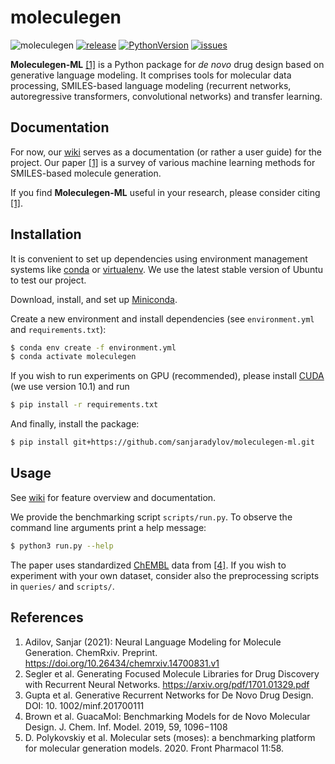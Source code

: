 # moleculegen

![moleculegen](https://github.com/sanjaradylov/moleculegen-ml/workflows/moleculegen/badge.svg)
[![release](https://img.shields.io/github/release/sanjaradylov/moleculegen-ml.svg)](https://github.com/sanjaradylov/moleculegen-ml/releases)
[![PythonVersion](https://img.shields.io/badge/python-3.8-blue)](https://www.python.org/downloads/release/python-388/)
[![issues](https://img.shields.io/github/issues/sanjaradylov/moleculegen-ml)](https://github.com/sanjaradylov/moleculegen-ml/issues)

**Moleculegen-ML** [[1]](#reference) is a Python package for *de novo* drug design based
on generative language modeling. It comprises tools for molecular data processing,
SMILES-based language modeling (recurrent networks, autoregressive transformers, convolutional networks) and transfer learning.

## Documentation
For now, our [wiki](https://github.com/sanjaradylov/moleculegen-ml/wiki) serves as a
documentation (or rather a user guide) for the project. Our paper [[1]](#references) is a
survey of various machine learning methods for SMILES-based molecule generation.

If you find **Moleculegen-ML** useful in your research, please consider citing
[[1]](#references).

## Installation

It is convenient to set up dependencies using environment management systems like
[conda](https://conda.io/en/latest/index.html) or
[virtualenv](https://virtualenv.pypa.io/en/stable/).
We use the latest stable version of Ubuntu to test our project.

Download, install, and set up [Miniconda](https://conda.io/en/latest/miniconda.html).

Create a new environment and install dependencies (see `environment.yml` and
`requirements.txt`):
```bash
$ conda env create -f environment.yml
$ conda activate moleculegen
```

If you wish to run experiments on GPU (recommended), please install [CUDA](https://developer.nvidia.com/cuda-toolkit)
(we use version 10.1) and run
```bash
$ pip install -r requirements.txt
```

And finally, install the package:

```bash
$ pip install git+https://github.com/sanjaradylov/moleculegen-ml.git
```


## Usage

See [wiki](https://github.com/sanjaradylov/moleculegen-ml/wiki) for feature overview and documentation.

We provide the benchmarking script `scripts/run.py`. To observe the command line 
arguments print a help message:
```bash
$ python3 run.py --help
```
The paper uses standardized [ChEMBL](https://www.ebi.ac.uk/chembl/) data from
[[4]](#references). If you wish to experiment with your own dataset, consider also the
preprocessing scripts in `queries/` and `scripts/`.


## References

1. Adilov, Sanjar (2021): Neural Language Modeling for Molecule Generation. ChemRxiv.
   Preprint. https://doi.org/10.26434/chemrxiv.14700831.v1 
2. Segler et al. Generating Focused Molecule Libraries for Drug Discovery with 
   Recurrent Neural Networks. https://arxiv.org/pdf/1701.01329.pdf
3. Gupta et al. Generative Recurrent Networks for De Novo Drug Design. DOI: 10.
   1002/minf.201700111
4. Brown et al. GuacaMol: Benchmarking Models for de Novo Molecular Design. J. Chem. 
   Inf. Model. 2019, 59, 1096−1108
5. D.  Polykovskiy  et  al. Molecular  sets  (moses):  a  benchmarking platform for
   molecular generation models. 2020. Front Pharmacol 11:58.
